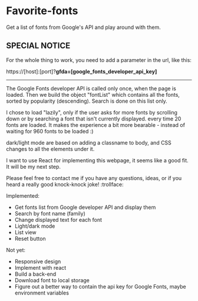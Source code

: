 # Favorite-fonts
Get a list of fonts from Google's API and play around with them.

## SPECIAL NOTICE

For the whole thing to work, you need to add a parameter in the url, like this:

https://[host]:[port]?**gfda=[google_fonts_developer_api_key]**

-------------------------------------------------------------------------------------------------

The Google Fonts developer API is called only once, when the page is loaded. Then we build the object "fontList" which contains all the fonts, sorted by popularity (descending).
Search is done on this list only.

I chose to load "lazily", only if the user asks for more fonts by scrolling down or by searching a font that isn't currently displayed. every time 20 fonts are loaded. It makes the experience a bit more bearable - instead of waiting for 960 fonts to be loaded :)

dark/light mode are based on adding a classname to body, and CSS changes to all the elements under it.

I want to use React for implementing this webpage, it seems like a good fit. It will be my next step.

Please feel free to contact me if you have any questions, ideas, or if you heard a really good knock-knock joke! :trollface:


Implemented:
- Get fonts list from Google developer API and display them
- Search by font name (family)
- Change displayed text for each font
- Light/dark mode
- List view
- Reset button

Not yet:
- Responsive design
- Implement with react
- Build a back-end
- Download font to local storage
- Figure out a better way to contain the api key for Google Fonts, maybe environment variables
